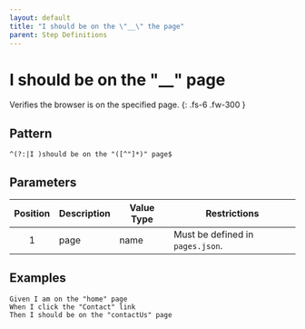 ```yaml
---
layout: default
title: "I should be on the \"__\" the page"
parent: Step Definitions
---
```


# I should be on the "\_\_" page

Verifies the browser is on the specified page.
{: .fs-6 .fw-300 }

## Pattern

```
^(?:|I )should be on the "([^"]*)" page$
```

## Parameters

| Position | Description | Value Type | Restrictions                     |
| :------: | ----------- | ---------- | -------------------------------- |
|    1     | page        | name       | Must be defined in `pages.json`. |

## Examples

```gherkin
Given I am on the "home" page
When I click the "Contact" link
Then I should be on the "contactUs" page
```